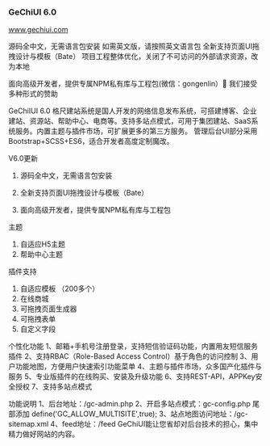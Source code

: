 ### GeChiUI 6.0

www.gechiui.com

源码全中文，无需语言包安装
如需英文版，请按照英文语言包
全新支持页面UI拖拽设计与模板（Bate）
项目工程整体优化，关闭了不可访问的外部请求资源，改为本地

面向高级开发者，提供专属NPM私有库与工程包(微信：gongenlin）👋
我们接受多种形式的赞助


GeChiIUI 6.0 格尺建站系统是国人开发的网络信息发布系统，可搭建博客、企业建站、资源站、帮助中心、电商等。支持多站点模式，可用于集团建站、SaaS系统服务。内置主题与插件市场，可扩展更多的第三方服务。
管理后台UI部分采用Bootstrap+SCSS+ES6，适合开发者高度定制魔改。

V6.0更新

1. 源码全中文，无需语言包安装
2. 全新支持页面UI拖拽设计与模板（Bate）

3. 面向高级开发者，提供专属NPM私有库与工程包


主题
1. 自适应H5主题
2. 帮助中心主题

插件支持
1. 自适应模板 （200多个）
2. 在线商城
3. 可拖拽页面生成器
4. 可拖拽表单
5. 自定义字段

个性化功能
1、邮箱+手机号注册登录，支持短信验证码功能，内置用友短信服务插件
2、支持RBAC（Role-Based Access Control）基于角色的访问控制
3、用户功能地图，方便用户快速索引功能菜单
4、主题与插件市场，众多国产化插件与服务
5、专业版插件的在线购买、安装及升级功能
6、支持REST-API，APPKey安全授权
7、支持多站点模式

功能说明
1、后台地址：/gc-admin.php
2、开启多站点模式：gc-config.php 尾部添加 define('GC_ALLOW_MULTISITE',true);
3、站点地图访问地址：/gc-sitemap.xml
4、feed地址：/feed
GeChiUI能让您省却对后台技术的担心，集中精力做好网站的内容。

